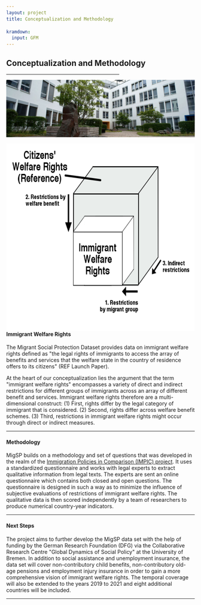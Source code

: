 ```yaml
---
layout: project
title: Conceptualization and Methodology

kramdown:
  input: GFM
---
```



<p align="center">
<h2> Conceptualization and Methodology </h2>
</p>
<hr width="60%" 
    color="#8fbc8f"
        size="30px" 
        align="center">


  <p align="center">
  <img src="/assets/img/Socium.jpg"> 
    
</p>
<img width='600' height='500' align="right" src="/assets/img/immigrant welfare rights.png" alt="" style="float: right">

#### Immigrant Welfare Rights

The Migrant Social Protection Dataset provides data on immigrant welfare rights defined as "the legal rights of immigrants to access the array of benefits and services that the welfare state in the country of residence offers to its citizens" (REF Launch Paper). 

At the heart of our conceptualization lies the argument that the term "immigrant welfare rights" encompasses a variety of direct and indirect restrictions for different groups of immigrants across an array of different benefit and services. Immigrant welfare rights therefore are a multi-dimensional construct: (1) First, rights differ by the legal category of immigrant that is considered. (2) Second, rights differ across welfare benefit schemes. (3) Third, restrictions in immigrant welfare rights might occur through direct or indirect measures. 
  
<hr width="100%" 
    color="#8fbc8f"
        size="20px" 
        align="center">
        
#### Methodology 
   
MigSP builds on a methodology and set of questions that was developed in the realm of the 
<a href="[url](http://www.impic-project.eu/)">Immigration Policies in Comparison (IMPIC) project</a>. It uses a standardized questionnaire and works with legal experts to extract qualitative information from legal texts. The experts are sent an online questionnaire which contains both closed and open questions. The questionnaire is designed in such a way as to minimize the influence of subjective evaluations of restrictions of immigrant welfare rights. The qualitative data is then scored independently by a team of researchers to produce numerical country-year indicators.

<hr width="100%" 
    color="#8fbc8f"
        size="20px" 
        align="center">
  
#### Next Steps

The project aims to further develop the MigSP data set with the help of funding by the German Research Foundation (DFG) via the Collaborative Research Centre "Global Dynamics of Social Policy" at the University of Bremen. In addition to social assistance and unemployment insurance, the data set will cover non-contributory child benefits, non-contributory old-age pensions and employment injury insurance in order to gain a more comprehensive vision of immigrant welfare rights. The temporal coverage will also be extended to the years 2019 to 2021 and eight additional countries will be included.
  
 <hr width="100%" 
    color="#8fbc8f"
        size="20px" 
        align="center">

